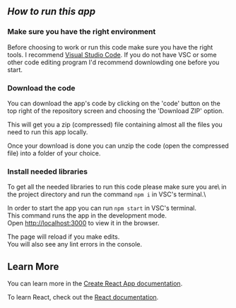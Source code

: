 ## *How to run this app*

### Make sure you have the right environment

Before choosing to work or run this code make sure you have the right tools.
I recommend [Visual Studio Code](https://code.visualstudio.com/).
If you do not have VSC or some other code editing program I'd recommend 
downlowding one before you start.

### Download the code

You can download the app's code by clicking on the 'code' button on the top right of the repository screen
and choosing the 'Download ZIP' option.

This will get you a zip (compressed) file containing almost 
all the files you need to run this app locally.

Once your download is done you can unzip the code (open the compressed file)
into a folder of your choice.

### Install needed libraries

To get all the needed libraries to run this code please make sure you are\ 
in the project directory and run the command `npm i` in VSC's terminal.\

In order to start the app you can run `npm start` in VSC's terminal.\
This command runs the app in the development mode.\
Open [http://localhost:3000](http://localhost:3000) to view it in the browser.

The page will reload if you make edits.\
You will also see any lint errors in the console.

## Learn More

You can learn more in the [Create React App documentation](https://facebook.github.io/create-react-app/docs/getting-started).

To learn React, check out the [React documentation](https://reactjs.org/).
